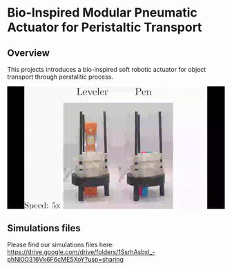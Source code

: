 # Bio-Inspired Modular Pneumatic Actuator for Peristaltic Transport

## Overview

This projects introduces a bio-inspired soft robotic actuator for object transport through perstalitic process. 
<div align="center">
  <img src="assets/demo.gif" alt="Grasp and transport">
</div>

## Simulations files 
Please find our simulations files here: https://drive.google.com/drive/folders/1SsrhAsbxI_-phNl0O316Vk6F6cME5XoY?usp=sharing
